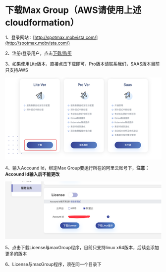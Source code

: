 # 下载Max Group（AWS请使用上述cloudformation）

1、登录网站：[http://spotmax.mobvista.com/](http://spotmax.mobvista.com/)

2、注册/登录用户，点击[下载/购买](http://spotmax.mobvista.com/pricing)

3、如果使用Lite版本，直接点击下载即可，Pro版本请联系我们，SAAS版本目前只支持AWS

![](<../../../.gitbook/assets/image (103).png>)

4、输入Accound Id，绑定Max Group要运行所在的阿里云账号下，**注意：Accound Id输入后不能更改**

![](../../../.gitbook/assets/QQ20200413-162347.png)

5、点击下载License与maxGroup程序，目前只支持linux x64版本，后续会添加更多的版本

6、License与maxGroup程序，须在同一个目录下
